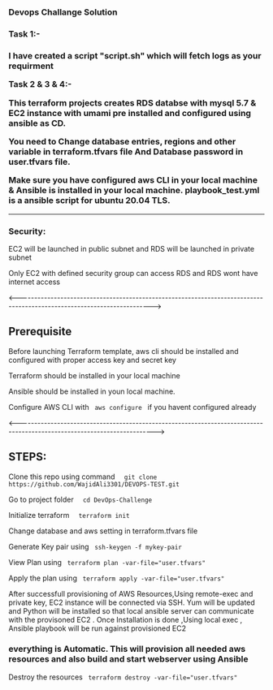 
<h3>  Devops Challange Solution <h3>

<h3>Task 1:-<h3>  I have created a script "script.sh" which will fetch logs as your requirment 
  
  
  

Task 2 & 3 & 4:- 
  
  

This terraform projects creates RDS databse with mysql 5.7 & EC2 instance with umami pre installed and configured using ansible as CD.

You need to Change database entries, regions and other variable in terraform.tfvars file And Database password in user.tfvars file.

Make sure you have configured aws CLI in your local machine & Ansible is installed in your local machine. playbook_test.yml is a ansible script for ubuntu 20.04 TLS.


  --------------------------------------------------------------------------------
 <h3> Security: </h3>
<p> EC2 will be launched in public subnet and RDS will be launched in private subnet </p>
<p> Only EC2 with defined security group can access RDS and RDS wont have internet access </p>


<----------------------------------------------------------------------------------------------------------------------->

<h2> Prerequisite </h2>
<p> Before launching Terraform template, aws cli should be installed and configured with proper access key and secret key </p>
<p> Terraform should be installed in your local machine </p>
<p> Ansible should be installed in youn local machine.
<p> Configure AWS CLI with <code> aws configure </code> if you havent configured already </p>
  

<------------------------------------------------------------------------------------------------------------------------>

<h2> STEPS: </h2>
 <p>Clone this repo using command <code>  git clone https://github.com/WajidAli3301/DEVOPS-TEST.git</code></p>
 <p> Go to project folder         <code>  cd DevOps-Challenge</code></p>
 <p>Initialize terraform          <code>  terraform init</code></p>
 <p>Change database and aws setting in terraform.tfvars file </p>
 <p>Generate Key pair using        <code> ssh-keygen -f mykey-pair  </code></p>
 <p>View Plan using                <code> terraform plan -var-file="user.tfvars"  </code></p>
 <p>Apply the plan using           <code> terraform apply -var-file="user.tfvars" </code></p>
 
 <p> After successfull provisioning of AWS Resources,Using remote-exec and private key, EC2 instance will be connected via  SSH. Yum will be updated and Python will be installed so that local ansible server can communicate with the provisoned EC2 . Once Installation is done ,Using local exec , Ansible playbook will be run against provisioned EC2 </p>
 <h3> everything is Automatic. This will provision all needed  aws resources and also build and start webserver using Ansible </h3>

 <p>Destroy the resources          <code> terraform destroy -var-file="user.tfvars" </code></p>





